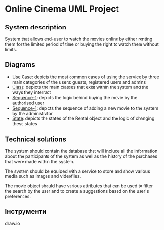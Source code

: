 # Online Cinema UML Project

## System description
System that allows end-user to watch the movies online by either renting them for the limited period of time or buying the right to watch them without limits.

## Diagrams
- [Use Case](https://github.com/karmazio/cpp-programming-course/blob/master/cinema-uml-project/diagrams/use-case.png): depicts the most common cases of using the service by three main categories of the users: guests, registered users and admins
- [Class](): depicts the main classes that exist within the system and the ways they interract
- [Sequence-1](): depicts the logic behind buying the movie by the authorised user
- [Sequence-1](): depicts the sequence of adding a new movie to the system by the administrator
- [State](): depicts the states of the Rental object and the logic of changing these states

## Technical solutions
The system should contain the database that will include all the information about the participants of the system as well as the history of the purchases that were made within the system. 

The system should be equiped with a service to store and show various media such as images and videofiles. 

The movie object should have various attributes that can be used to filter the search by the user and to create a suggestions based on the user's preferences.

## Інструменти
draw.io
